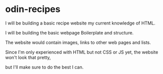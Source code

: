 # odin-recipes

I will be building a basic recipe website my current knowledge of HTML.

I will be building the basic webpage Boilerplate and structure.

The website would contain images, links to other web pages and lists.

Since I'm only experienced with HTML but not CSS or JS yet, the website won't look that pretty,

but I'll make sure to do the best I can.